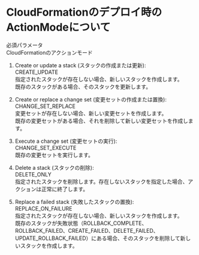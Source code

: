 # CloudFormationのデプロイ時のActionModeについて

必須パラメータ  
CloudFormationのアクションモード  
1. Create or update a stack (スタックの作成または更新):  
    CREATE_UPDATE  
        指定されたスタックが存在しない場合、新しいスタックを作成します。  
        既存のスタックがある場合、そのスタックを更新します。  
        
2. Create or replace a change set (変更セットの作成または置換):  
    CHANGE_SET_REPLACE  
        変更セットが存在しない場合、新しい変更セットを作成します。  
        既存の変更セットがある場合、それを削除して新しい変更セットを作成します。  
        
3. Execute a change set (変更セットの実行):  
    CHANGE_SET_EXECUTE  
        既存の変更セットを実行します。  
        
4. Delete a stack (スタックの削除):  
    DELETE_ONLY  
        指定されたスタックを削除します。存在しないスタックを指定した場合、アクションは正常に終了します。  

5. Replace a failed stack (失敗したスタックの置換):  
    REPLACE_ON_FAILURE  
        指定されたスタックが存在しない場合、新しいスタックを作成します。  
        既存のスタックが失敗状態（ROLLBACK_COMPLETE、ROLLBACK_FAILED、CREATE_FAILED、DELETE_FAILED、UPDATE_ROLLBACK_FAILED）にある場合、そのスタックを削除して新しいスタックを作成します。  
        
